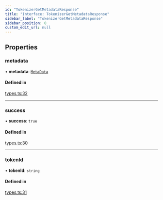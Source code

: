 ```yaml
---
id: "TokenizerGetMetadataResponse"
title: "Interface: TokenizerGetMetadataResponse"
sidebar_label: "TokenizerGetMetadataResponse"
sidebar_position: 0
custom_edit_url: null
---
```


## Properties

### metadata

• **metadata**: [`MetaData`](../modules.md#metadata)

#### Defined in

[types.ts:32](https://github.com/refinery-labs/lunasec-monorepo/blob/cbb354b/js/sdks/packages/tokenizer-sdk/src/types.ts#L32)

___

### success

• **success**: ``true``

#### Defined in

[types.ts:30](https://github.com/refinery-labs/lunasec-monorepo/blob/cbb354b/js/sdks/packages/tokenizer-sdk/src/types.ts#L30)

___

### tokenId

• **tokenId**: `string`

#### Defined in

[types.ts:31](https://github.com/refinery-labs/lunasec-monorepo/blob/cbb354b/js/sdks/packages/tokenizer-sdk/src/types.ts#L31)
